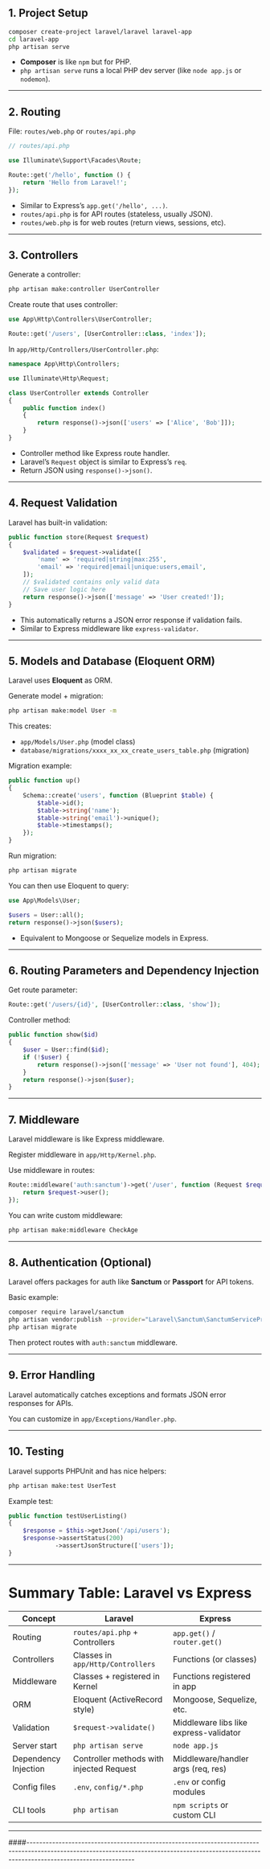 ## 1. Project Setup

```bash
composer create-project laravel/laravel laravel-app
cd laravel-app
php artisan serve
```

* **Composer** is like `npm` but for PHP.
* `php artisan serve` runs a local PHP dev server (like `node app.js` or `nodemon`).

---

## 2. Routing

File: `routes/web.php` or `routes/api.php`

```php
// routes/api.php

use Illuminate\Support\Facades\Route;

Route::get('/hello', function () {
    return 'Hello from Laravel!';
});
```

* Similar to Express’s `app.get('/hello', ...)`.
* `routes/api.php` is for API routes (stateless, usually JSON).
* `routes/web.php` is for web routes (return views, sessions, etc).

---

## 3. Controllers

Generate a controller:

```bash
php artisan make:controller UserController
```

Create route that uses controller:

```php
use App\Http\Controllers\UserController;

Route::get('/users', [UserController::class, 'index']);
```

In `app/Http/Controllers/UserController.php`:

```php
namespace App\Http\Controllers;

use Illuminate\Http\Request;

class UserController extends Controller
{
    public function index()
    {
        return response()->json(['users' => ['Alice', 'Bob']]);
    }
}
```

* Controller method like Express route handler.
* Laravel’s `Request` object is similar to Express’s `req`.
* Return JSON using `response()->json()`.

---

## 4. Request Validation

Laravel has built-in validation:

```php
public function store(Request $request)
{
    $validated = $request->validate([
        'name' => 'required|string|max:255',
        'email' => 'required|email|unique:users,email',
    ]);
    // $validated contains only valid data
    // Save user logic here
    return response()->json(['message' => 'User created!']);
}
```

* This automatically returns a JSON error response if validation fails.
* Similar to Express middleware like `express-validator`.

---

## 5. Models and Database (Eloquent ORM)

Laravel uses **Eloquent** as ORM.

Generate model + migration:

```bash
php artisan make:model User -m
```

This creates:

* `app/Models/User.php` (model class)
* `database/migrations/xxxx_xx_xx_create_users_table.php` (migration)

Migration example:

```php
public function up()
{
    Schema::create('users', function (Blueprint $table) {
        $table->id();
        $table->string('name');
        $table->string('email')->unique();
        $table->timestamps();
    });
}
```

Run migration:

```bash
php artisan migrate
```

You can then use Eloquent to query:

```php
use App\Models\User;

$users = User::all();
return response()->json($users);
```

* Equivalent to Mongoose or Sequelize models in Express.

---

## 6. Routing Parameters and Dependency Injection

Get route parameter:

```php
Route::get('/users/{id}', [UserController::class, 'show']);
```

Controller method:

```php
public function show($id)
{
    $user = User::find($id);
    if (!$user) {
        return response()->json(['message' => 'User not found'], 404);
    }
    return response()->json($user);
}
```

---

## 7. Middleware

Laravel middleware is like Express middleware.

Register middleware in `app/Http/Kernel.php`.

Use middleware in routes:

```php
Route::middleware('auth:sanctum')->get('/user', function (Request $request) {
    return $request->user();
});
```

You can write custom middleware:

```bash
php artisan make:middleware CheckAge
```

---

## 8. Authentication (Optional)

Laravel offers packages for auth like **Sanctum** or **Passport** for API tokens.

Basic example:

```bash
composer require laravel/sanctum
php artisan vendor:publish --provider="Laravel\Sanctum\SanctumServiceProvider"
php artisan migrate
```

Then protect routes with `auth:sanctum` middleware.

---

## 9. Error Handling

Laravel automatically catches exceptions and formats JSON error responses for APIs.

You can customize in `app/Exceptions/Handler.php`.

---

## 10. Testing

Laravel supports PHPUnit and has nice helpers:

```bash
php artisan make:test UserTest
```

Example test:

```php
public function testUserListing()
{
    $response = $this->getJson('/api/users');
    $response->assertStatus(200)
             ->assertJsonStructure(['users']);
}
```

---

# Summary Table: Laravel vs Express

| Concept              | Laravel                                  | Express                                |
| -------------------- | ---------------------------------------- | -------------------------------------- |
| Routing              | `routes/api.php` + Controllers           | `app.get()` / `router.get()`           |
| Controllers          | Classes in `app/Http/Controllers`        | Functions (or classes)                 |
| Middleware           | Classes + registered in Kernel           | Functions registered in app            |
| ORM                  | Eloquent (ActiveRecord style)            | Mongoose, Sequelize, etc.              |
| Validation           | `$request->validate()`                   | Middleware libs like express-validator |
| Server start         | `php artisan serve`                      | `node app.js`                          |
| Dependency Injection | Controller methods with injected Request | Middleware/handler args (req, res)     |
| Config files         | `.env`, `config/*.php`                   | `.env` or config modules               |
| CLI tools            | `php artisan`                            | `npm scripts` or custom CLI            |

---

####---------------------------------------------------------------------------------------------------------------------------------------------------------------------------------------------
